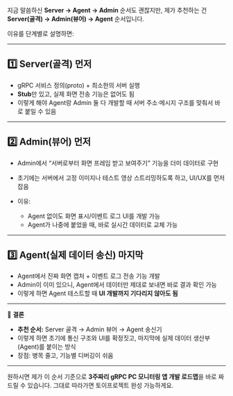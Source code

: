 지금 말씀하신
**Server → Agent → Admin** 순서도 괜찮지만,
제가 추천하는 건 **Server(골격) → Admin(뷰어) → Agent** 순서입니다.

이유를 단계별로 설명하면:

---

## 1️⃣ Server(골격) 먼저

* gRPC 서비스 정의(proto) + 최소한의 서버 실행
* **Stub**만 있고, 실제 화면 전송 기능은 없어도 됨
* 이렇게 해야 Agent랑 Admin 둘 다 개발할 때 서버 주소·메시지 구조를 맞춰서 바로 붙일 수 있음

---

## 2️⃣ Admin(뷰어) 먼저

* Admin에서 “서버로부터 화면 프레임 받고 보여주기” 기능을 더미 데이터로 구현
* 초기에는 서버에서 고정 이미지나 테스트 영상 스트리밍하도록 하고, UI/UX를 먼저 잡음
* 이유:

  * Agent 없이도 화면 표시/이벤트 로그 UI를 개발 가능
  * Agent가 나중에 붙었을 때, 바로 실시간 데이터로 교체 가능

---

## 3️⃣ Agent(실제 데이터 송신) 마지막

* Agent에서 진짜 화면 캡처 + 이벤트 로그 전송 기능 개발
* Admin이 이미 있으니, Agent에서 데이터만 제대로 보내면 바로 결과 확인 가능
* 이렇게 하면 Agent 테스트할 때 **UI 개발까지 기다리지 않아도 됨**

---

📌 **결론**

* **추천 순서:** Server 골격 → Admin 뷰어 → Agent 송신기
* 이렇게 하면 초기에 통신 구조와 UI를 확정짓고, 마지막에 실제 데이터 생산부(Agent)를 붙이는 방식
* 장점: 병목 줄고, 기능별 디버깅이 쉬움

---

원하시면 제가 이 순서 기준으로 **3주짜리 gRPC PC 모니터링 앱 개발 로드맵**을 바로 짜 드릴 수 있습니다.
그대로 따라가면 토이프로젝트 완성 가능하게요.
